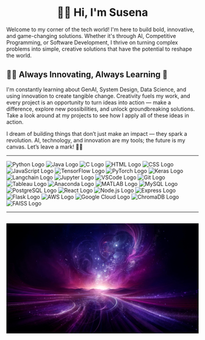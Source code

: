 
<h1 align = "center" > 💜✨ Hi, I'm Susena </h1> 

Welcome to my corner of the tech world! I'm here to build bold, innovative, and game-changing solutions. Whether it's through AI, Competitive Programming, or Software Development, I thrive on turning complex problems into simple, creative solutions that have the potential to reshape the world.

## 💜✨ Always Innovating, Always Learning 🌱
I'm constantly learning about GenAI, System Design, Data Science, and using innovation to create tangible change. Creativity fuels my work, and every project is an opportunity to turn ideas into action — make a difference, explore new possibilities, and unlock groundbreaking solutions.
Take a look around at my projects to see how I apply all of these ideas in action.

I dream of building things that don’t just make an impact — they spark a revolution. AI, technology, and innovation are my tools; the future is my canvas. Let’s leave a mark! 💜✨

---

![Python Logo](https://img.shields.io/badge/Python-3776AB?style=for-the-badge&logo=python&logoColor=white) ![Java Logo](https://img.shields.io/badge/Java-007396?style=for-the-badge&logo=java&logoColor=white) ![C Logo](https://img.shields.io/badge/C-A8B9CC?style=for-the-badge&logo=c&logoColor=white) ![HTML Logo](https://img.shields.io/badge/HTML-E34F26?style=for-the-badge&logo=html5&logoColor=white) ![CSS Logo](https://img.shields.io/badge/CSS-1572B6?style=for-the-badge&logo=css3&logoColor=white) ![JavaScript Logo](https://img.shields.io/badge/JavaScript-F7DF1E?style=for-the-badge&logo=javascript&logoColor=black) ![TensorFlow Logo](https://img.shields.io/badge/TensorFlow-FF6F00?style=for-the-badge&logo=tensorflow&logoColor=white) ![PyTorch Logo](https://img.shields.io/badge/PyTorch-EE4C2C?style=for-the-badge&logo=pytorch&logoColor=white) ![Keras Logo](https://img.shields.io/badge/Keras-D00000?style=for-the-badge&logo=keras&logoColor=white) ![Langchain Logo](https://img.shields.io/badge/Langchain-000000?style=for-the-badge&logo=langchain&logoColor=white) ![Jupyter Logo](https://img.shields.io/badge/Jupyter-F37626?style=for-the-badge&logo=jupyter&logoColor=white) ![VSCode Logo](https://img.shields.io/badge/VSCode-007ACC?style=for-the-badge&logo=visualstudiocode&logoColor=white) ![Git Logo](https://img.shields.io/badge/Git-F05032?style=for-the-badge&logo=git&logoColor=white) ![Tableau Logo](https://img.shields.io/badge/Tableau-E97627?style=for-the-badge&logo=tableau&logoColor=white) ![Anaconda Logo](https://img.shields.io/badge/Anaconda-44A833?style=for-the-badge&logo=anaconda&logoColor=white) ![MATLAB Logo](https://img.shields.io/badge/MATLAB-0076A8?style=for-the-badge&logo=matlab&logoColor=white) ![MySQL Logo](https://img.shields.io/badge/MySQL-4479A1?style=for-the-badge&logo=mysql&logoColor=white) ![PostgreSQL Logo](https://img.shields.io/badge/PostgreSQL-336791?style=for-the-badge&logo=postgresql&logoColor=white) ![React Logo](https://img.shields.io/badge/React-61DAFB?style=for-the-badge&logo=react&logoColor=black) ![Node.js Logo](https://img.shields.io/badge/Node.js-339933?style=for-the-badge&logo=nodedotjs&logoColor=white) ![Express Logo](https://img.shields.io/badge/Express-000000?style=for-the-badge&logo=express&logoColor=white) ![Flask Logo](https://img.shields.io/badge/Flask-000000?style=for-the-badge&logo=flask&logoColor=white) ![AWS Logo](https://img.shields.io/badge/AWS-232F3E?style=for-the-badge&logo=amazonaws&logoColor=white) ![Google Cloud Logo](https://img.shields.io/badge/Google_Cloud-4285F4?style=for-the-badge&logo=googlecloud&logoColor=white) ![ChromaDB Logo](https://img.shields.io/badge/ChromaDB-212121?style=for-the-badge&logo=chromadb&logoColor=white) ![FAISS Logo](https://img.shields.io/badge/FAISS-000000?style=for-the-badge&logo=faiss&logoColor=white)

---
![Pretty Background](WowBg.jpg)
---


